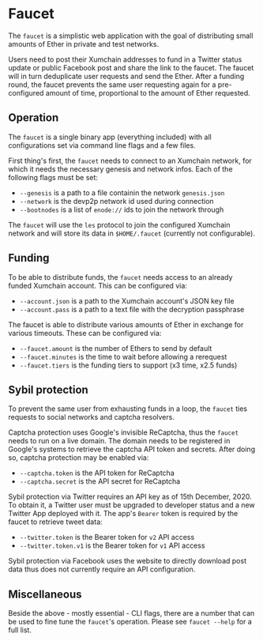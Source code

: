 # Faucet

The `faucet` is a simplistic web application with the goal of distributing small amounts of Ether in private and test networks.

Users need to post their Xumchain addresses to fund in a Twitter status update or public Facebook post and share the link to the faucet. The faucet will in turn deduplicate user requests and send the Ether. After a funding round, the faucet prevents the same user requesting again for a pre-configured amount of time, proportional to the amount of Ether requested.

## Operation

The `faucet` is a single binary app (everything included) with all configurations set via command line flags and a few files.

First thing's first, the `faucet` needs to connect to an Xumchain network, for which it needs the necessary genesis and network infos. Each of the following flags must be set:

- `--genesis` is a path to a file containin the network `genesis.json`
- `--network` is the devp2p network id used during connection
- `--bootnodes` is a list of `enode://` ids to join the network through

The `faucet` will use the `les` protocol to join the configured Xumchain network and will store its data in `$HOME/.faucet` (currently not configurable).

## Funding

To be able to distribute funds, the `faucet` needs access to an already funded Xumchain account. This can be configured via:

- `--account.json` is a path to the Xumchain account's JSON key file
- `--account.pass` is a path to a text file with the decryption passphrase

The faucet is able to distribute various amounts of Ether in exchange for various timeouts. These can be configured via:

- `--faucet.amount` is the number of Ethers to send by default
- `--faucet.minutes` is the time to wait before allowing a rerequest
- `--faucet.tiers` is the funding tiers to support  (x3 time, x2.5 funds)

## Sybil protection

To prevent the same user from exhausting funds in a loop, the `faucet` ties requests to social networks and captcha resolvers.

Captcha protection uses Google's invisible ReCaptcha, thus the `faucet` needs to run on a live domain. The domain needs to be registered in Google's systems to retrieve the captcha API token and secrets. After doing so, captcha protection may be enabled via:

- `--captcha.token` is the API token for ReCaptcha
- `--captcha.secret` is the API secret for ReCaptcha

Sybil protection via Twitter requires an API key as of 15th December, 2020. To obtain it, a Twitter user must be upgraded to developer status and a new Twitter App deployed with it. The app's `Bearer` token is required by the faucet to retrieve tweet data:

- `--twitter.token` is the Bearer token for `v2` API access
- `--twitter.token.v1` is the Bearer token for `v1` API access

Sybil protection via Facebook uses the website to directly download post data thus does not currently require an API configuration. 

## Miscellaneous

Beside the above - mostly essential - CLI flags, there are a number that can be used to fine tune the `faucet`'s operation. Please see `faucet --help` for a full list.